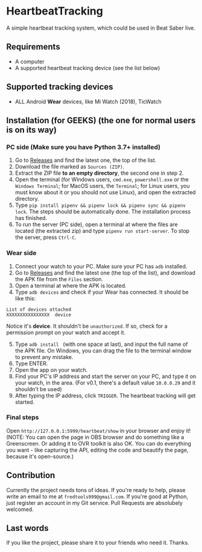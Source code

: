 # HeartbeatTracking

A simple heartbeat tracking system, which could be used in Beat Saber live. 

## Requirements
 - A computer
 - A supported heartbeat tracking device (see the list below)

## Supported tracking devices
 - ALL Android **Wear** devices, like Mi Watch (2018), TicWatch

## Installation (for **GEEKS**) (the one for normal users is on its way)
### PC side (Make sure you have Python 3.7+ installed)
1. Go to [Releases](https://git.ft2.club/fred913/HeartbeatTracking/releases) and find the latest one, the top of the list.
2. Download the file marked as `Sources (ZIP)`.
3. Extract the ZIP file **to an empty directory**, the second one in step 2. 
4. Open the terminal (for Windows users, `cmd.exe`, `powershell.exe` or the `Windows Terminal`; for MacOS users, the `Terminal`; for Linux users, you must know about it or you should not use Linux), and open the extracted directory. 
5. Type `pip install pipenv && pipenv lock && pipenv sync && pipenv lock`. The steps should be automatically done. The installation process has finished. 
6. To run the server (PC side), open a terminal at where the files are located (the extracted zip) and type `pipenv run start-server`. To stop the server, press `Ctrl-C`.

### Wear side
1. Connect your watch to your PC. Make sure your PC has `adb` installed. 
2. Go to [Releases](https://git.ft2.club/fred913/HeartbeatTracking/releases) and find the latest one (the top of the list), and download the APK file from the `Files` section.
3. Open a terminal at where the APK is located.  
4. Type `adb devices` and check if your Wear has connected. It should be like this:
```
List of devices attached
XXXXXXXXXXXXXXXX  device
```
Notice it's **device**. It shouldn't be `unauthorized`. If so, check for a permission prompt on your watch and accept it. 

5. Type `adb install ` (with one space at last), and input the full name of the APK file. On Windows, you can drag the file to the terminal window to prevent any mistake. 
6. Type ENTER. 
7. Open the app on your watch. 
8. Find your PC's IP address and start the server on your PC, and type it on your watch, in the area. (For v0.1, there's a default value `10.0.0.29` and it shouldn't be used)
9. After typing the IP address, click `TRIGGER`. The heartbeat tracking will get started.

### Final steps
Open `http://127.0.0.1:5999/heartbeat/show` in your browser and enjoy it! 
(NOTE: You can open the page in OBS browser and do something like a Greenscreen. Or adding it to OVR toolkit is also OK. You can do everything you want - like capturing the API, editing the code and beautify the page, because it's open-source.)

## Contribution
Currently the project needs tons of ideas. If you're ready to help, please write an email to me at `fredtools999@gmail.com`. If you're good at Python, just register an account in my Git service. Pull Requests are absolubely welcomed. 

## Last words
If you like the project, please share it to your friends who need it. Thanks. 